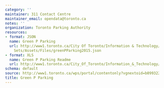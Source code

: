 ```yaml
---
category: ''
maintainer: 311 Contact Centre
maintainer_email: opendata@toronto.ca
notes: ''
organization: Toronto Parking Authority
resources:
- format: JSON
  name: Green P Parking
  url: http://www1.toronto.ca/City Of Toronto/Information & Technology/Open Data/Data
    Sets/Assets/Files/greenPParking2015.json
- format: XLS
  name: Green P Parking Readme
  url: http://www1.toronto.ca/City_Of_Toronto/Information_&_Technology/Open_Data/Data_Sets/Assets/Files/GreenPParkingReadme.xls
schema: default
source: http://www1.toronto.ca/wps/portal/contentonly?vgnextoid=b0993228eb22a310VgnVCM1000003dd60f89RCRD&vgnextchannel=1a66e03bb8d1e310VgnVCM10000071d60f89RCRD
title: Green P Parking
---
```

